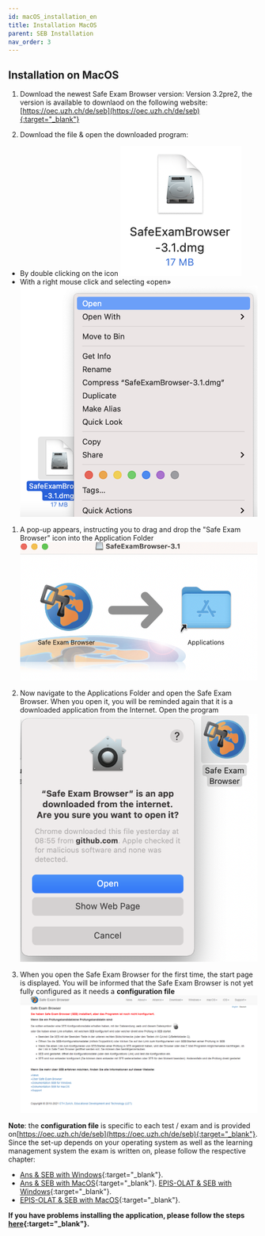 ```yaml
---
id: macOS_installation_en
title: Installation MacOS
parent: SEB Installation
nav_order: 3
---
```


## Installation on MacOS

1. Download the newest Safe Exam Browser version:
Version 3.2pre2, the version is available to downlaod on the following website: [https://oec.uzh.ch/de/seb](https://oec.uzh.ch/de/seb){:target="_blank"}

1. Download the file & open the downloaded program:
* By double clicking on the icon 
    [![MacOS-Download-2_1](assets/download-MacOS-step2_1.png)](assets/download-MacOS-step2_1.png)
* With a right mouse click and selecting «open»
    [![MacOS-Download-2_2](assets/download-MacOS-step2_2.png)](assets/download-MacOS-step2_2.png)

1. A pop-up appears, instructing you to drag and drop the "Safe Exam Browser" icon into the Application Folder 
[![MacOS-Download-3](assets/download-MacOS-step3.png)](assets/download-MacOS-step3.png)

1.	Now navigate to the Applications Folder and open the Safe Exam Browser. When you open it, you will be reminded again that it is a downloaded application from the Internet. Open the program
[![MacOS-Download-4](assets/download-MacOS-step4.png)](assets/download-MacOS-step4.png)

1. When you open the Safe Exam Browser for the first time, the start page is displayed. You will be informed that the Safe Exam Browser is not yet fully configured as it needs a **configuration file**
[![MacOS-Download-5](assets/download-MacOS-step5.png)](assets/download-MacOS-step5.png)

**Note**: the **configuration file** is specific to each test / exam and is provided on[https://oec.uzh.ch/de/seb](https://oec.uzh.ch/de/seb){:target="_blank"}. Since the set-up depends on your operating system as well as the learning management system the exam is written on, please follow the respective chapter:
* [Ans & SEB with Windows](https://uzh-oec.github.io/seb-en/exam_seb_ans_win_en.html){:target="_blank"}.
* [Ans & SEB with MacOS](https://uzh-oec.github.io/seb-en/exam_seb_ans_mac_en.html){:target="_blank"}.
[EPIS-OLAT & SEB with Windows](https://uzh-oec.github.io/seb-en/https://uzh-oec.github.io/seb-en/exam_seb_epis_win_en.html){:target="_blank"}.
* [EPIS-OLAT & SEB with MacOS](https://uzh-oec.github.io/seb-en/https://uzh-oec.github.io/seb-en/exam_seb_epis_mac_en.html){:target="_blank"}.


**If you have problems installing the application, please follow the steps [here](https://uzh-oec.github.io/seb-en/installation_problems.html){:target="_blank"}.**


